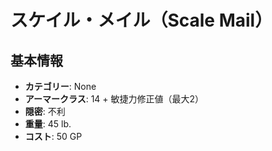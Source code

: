 # スケイル・メイル（Scale Mail）

## 基本情報
- **カテゴリー**: None
- **アーマークラス**: 14 + 敏捷力修正値（最大2）
- **隠密**: 不利
- **重量**: 45 lb.
- **コスト**: 50 GP
